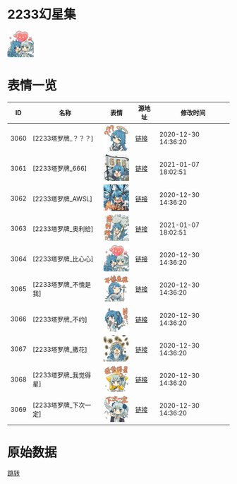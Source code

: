 # 2233幻星集

<img src="./cover.png" height="60" alt="cover" />

# 表情一览

|ID|名称|表情|源地址|修改时间|
|----|----|----|----|----|
|3060|[2233塔罗牌_？？？]|<img src="./pic/003060_%5B2233塔罗牌_？？？%5D.png" height="60" alt="？？？"/>|[链接](http://i0.hdslb.com/bfs/emote/cd9e2f8f66d2815a3263a1e7044e9ffccf4892f0.png)|2020-12-30 14:36:20|
|3061|[2233塔罗牌_666]|<img src="./pic/003061_%5B2233塔罗牌_666%5D.png" height="60" alt="666"/>|[链接](http://i0.hdslb.com/bfs/emote/702909450c6a6cc6415afba2be945964ac4a2b98.png)|2021-01-07 18:02:51|
|3062|[2233塔罗牌_AWSL]|<img src="./pic/003062_%5B2233塔罗牌_AWSL%5D.png" height="60" alt="AWSL"/>|[链接](http://i0.hdslb.com/bfs/emote/fe02bd118c526c9edbe239f622ffe3da285574c2.png)|2020-12-30 14:36:20|
|3063|[2233塔罗牌_奥利给]|<img src="./pic/003063_%5B2233塔罗牌_奥利给%5D.png" height="60" alt="奥利给"/>|[链接](http://i0.hdslb.com/bfs/emote/195e4d4f78b852ecb8b653b2b45b6cc909a8d636.png)|2021-01-07 18:02:51|
|3064|[2233塔罗牌_比心心]|<img src="./pic/003064_%5B2233塔罗牌_比心心%5D.png" height="60" alt="比心心"/>|[链接](http://i0.hdslb.com/bfs/emote/c6861cbae570ffc667b94dd614396e5fb969e51f.png)|2020-12-30 14:36:20|
|3065|[2233塔罗牌_不愧是我]|<img src="./pic/003065_%5B2233塔罗牌_不愧是我%5D.png" height="60" alt="不愧是我"/>|[链接](http://i0.hdslb.com/bfs/emote/951793068ac46241d45f8fd195e7ae5560b86512.png)|2020-12-30 14:36:20|
|3066|[2233塔罗牌_不约]|<img src="./pic/003066_%5B2233塔罗牌_不约%5D.png" height="60" alt="不约"/>|[链接](http://i0.hdslb.com/bfs/emote/292a4f96bcac50691a80b137fe24959258814296.png)|2020-12-30 14:36:20|
|3067|[2233塔罗牌_撒花]|<img src="./pic/003067_%5B2233塔罗牌_撒花%5D.png" height="60" alt="撒花"/>|[链接](http://i0.hdslb.com/bfs/emote/0d301be888e87aed6cc8e6548fbc74a23421dedc.png)|2020-12-30 14:36:20|
|3068|[2233塔罗牌_我觉得星]|<img src="./pic/003068_%5B2233塔罗牌_我觉得星%5D.png" height="60" alt="我觉得星"/>|[链接](http://i0.hdslb.com/bfs/emote/1aa7391b61aa7be88644db2672cd4603559f1469.png)|2020-12-30 14:36:20|
|3069|[2233塔罗牌_下次一定]|<img src="./pic/003069_%5B2233塔罗牌_下次一定%5D.png" height="60" alt="下次一定"/>|[链接](http://i0.hdslb.com/bfs/emote/294690ac14a2adc6ee50b138229aa5c53636e46f.png)|2020-12-30 14:36:20|

# 原始数据

[跳转](./raw.json)

